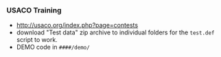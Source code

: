### USACO Training

* http://usaco.org/index.php?page=contests
* download "Test data" zip archive to individual folders for the `test.def` script to work.
* DEMO code in `####/demo/` 
